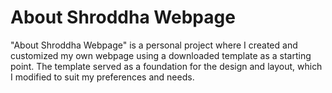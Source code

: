 # About Shroddha Webpage
"About Shroddha Webpage" is a personal project where I created and customized my own webpage using a downloaded template as a starting point. 
The template served as a foundation for the design and layout, which I modified to suit my preferences and needs.

